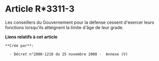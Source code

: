 # Article R*3311-3

Les conseillers du Gouvernement pour la défense cessent d'exercer leurs fonctions lorsqu'ils atteignent la limite d'âge de
leur grade.

**Liens relatifs à cet article**

	**Créé par**:

	  - Décret n°2008-1218 du 25 novembre 2008 -  Annexe (V)
